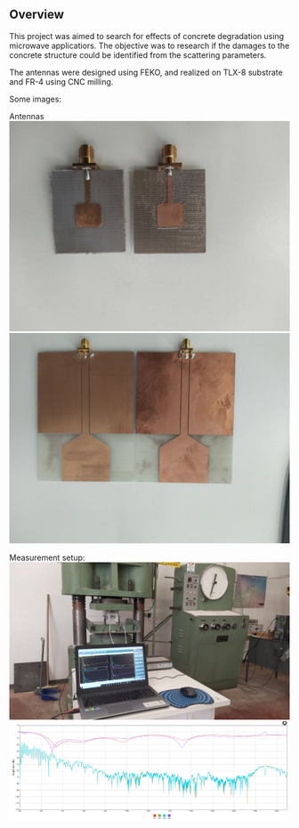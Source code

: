 <h2>Overview</h2>
This project was aimed to search for effects of concrete degradation using  microwave applicatiors.
The objective was to research if the damages to the concrete structure could be identified from the scattering parameters.

The antennas were designed using FEKO, and realized on TLX-8 substrate and FR-4 using CNC milling.

Some images:

Antennas
![filtri](img/ant2.jpg)
![filtri](img/ant1.jpg)

Measurement setup:
![filtri1](img/setup.jpg)
![filtri2](img/plot.png)
